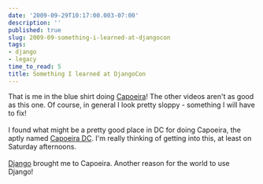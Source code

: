 ```yaml
---
date: '2009-09-29T10:17:00.003-07:00'
description: ''
published: true
slug: 2009-09-something-i-learned-at-djangocon
tags:
- django
- legacy
time_to_read: 5
title: Something I learned at DjangoCon
---
```


That is me in the blue shirt doing <a href="http://www.vimeo.com/6802099">Capoeira</a>! The other videos aren't as good as this one. Of course, in general I look pretty sloppy - something I will have to fix!<br /><br />I found what might be a pretty good place in DC for doing Capoeira, the aptly named <a href="http://www.capoeiradc.com">Capoeira DC</a>. I'm really thinking of getting into this, at least on Saturday afternoons.<br /><br /><a href="http://djangoproject.com">Django</a> brought me to Capoeira. Another reason for the world to use Django!